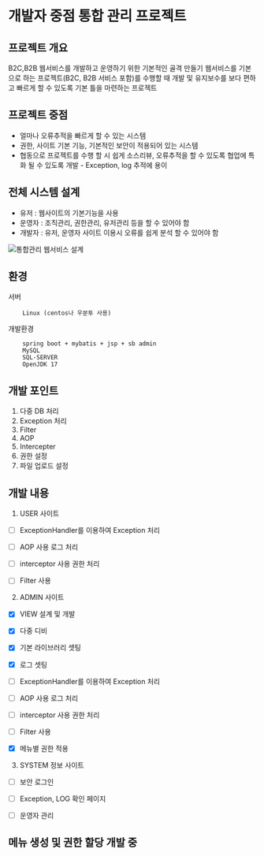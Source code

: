 # 개발자 중점 통합 관리 프로젝트


## 프로젝트 개요

B2C,B2B 웹서비스를 개발하고 운영하기 위한 기본적인 골격 만들기
웹서비스를 기본으로 하는 프로젝트(B2C, B2B 서비스 포함)를 수행할 때  개발 및 유지보수를 보다 편하고 빠르게 할 수 있도록 기본 틀을 마련하는 프로젝트


## 프로젝트 중점

- 얼마나 오류추적을 빠르게 할 수 있는 시스템
- 권한, 사이트 기본 기능, 기본적인 보안이 적용되어 있는 시스템
- 협동으로 프로젝트를 수행 할 시 쉽게 소스리뷰, 오류추적을 할 수 있도록 협업에 특화 될 수 있도록 개발 - Exception, log 추적에 용이


## 전체 시스템 설계

- 유저 : 웹사이트의 기본기능을 사용
- 운영자 : 조직관리, 권한관리, 유저관리 등을 할 수 있어야 함
- 개발자 : 유저, 운영자 사이트 이용시 오류를 쉽게 분석 할 수 있어야 함

![통합관리 웹서비스 설계](https://user-images.githubusercontent.com/124989074/223991928-2f214227-3037-465d-a9be-ea2e8f9811fd.png)


## 환경

서버 

        Linux (centos나 우분투 사용)
개발환경

        spring boot + mybatis + jsp + sb admin
        MySQL
        SQL-SERVER
        OpenJDK 17


## 개발 포인트

1. 다중 DB 처리
2. Exception 처리
3. Filter
4. AOP
5. Intercepter
6. 권한 설정
7. 파일 업로드 설정



## 개발 내용
1. USER 사이트
- [ ] ExceptionHandler를 이용하여 Exception 처리
- [ ] AOP 사용 로그 처리
- [ ] interceptor 사용 권한 처리
- [ ] Filter 사용 


2. ADMIN 사이트
- [X] VIEW 설계 및 개발
- [X] 다중 디비
- [X] 기본 라이브러리 셋팅
- [X] 로그 셋팅
- [ ] ExceptionHandler를 이용하여 Exception 처리
- [ ] AOP 사용 로그 처리
- [ ] interceptor 사용 권한 처리
- [ ] Filter 사용 
- [X] 메뉴별 권한 적용


3. SYSTEM 정보 사이트
- [ ] 보안 로그인
- [ ] Exception, LOG 확인 페이지
- [ ] 운영자 관리


## 메뉴 생성 및 권한 할당 개발 중
